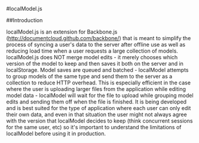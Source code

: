 #localModel.js

##Introduction

localModel.js is an extension for Backbone.js (http://documentcloud.github.com/backbone/) that is meant to simplify the process of syncing a user's data to the server after offline use as well as reducing load time when a user requests a large collection of models. localModel.js does NOT merge model edits - it merely chooses which version of the model to keep and then saves it both on the server and in localStorage. Model saves are queued and batched - localModel attempts to group models of the same type and send them to the server as a collection to reduce HTTP overhead. This is especially efficient in the case where the user is uploading larger files from the application while editing model data - localModel will wait for the file to upload while grouping model edits and sending them off when the file is finished. It is being developed and is best suited for the type of application where each user can only edit their own data, and even in that situation the user might not always agree with the version that localModel decides to keep (think concurrent sessions for the same user, etc) so it's important to understand the limitations of localModel before using it in production.
